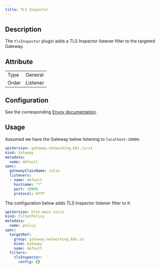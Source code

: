 ```yaml
---
title: TLS Inspector
---
```


## Description

The `tlsInspector` plugin adds a TLS Inspector listener filter to the targeted Gateway.

## Attribute

|       |          |
|-------|----------|
| Type  | General  |
| Order | Listener |

## Configuration

See the corresponding [Envoy documentation](https://www.envoyproxy.io/docs/envoy/v1.29.5/configuration/listeners/listener_filters/tls_inspector).

## Usage

Assumed we have the Gateway below listening to `localhost:10000`:

```yaml
apiVersion: gateway.networking.k8s.io/v1
kind: Gateway
metadata:
  name: default
spec:
  gatewayClassName: istio
  listeners:
  - name: default
    hostname: "*"
    port: 10000
    protocol: HTTP
```

The configuration below adds TLS Inspector listener filter to it:

```yaml
apiVersion: htnn.mosn.io/v1
kind: FilterPolicy
metadata:
  name: policy
spec:
  targetRef:
    group: gateway.networking.k8s.io
    kind: Gateway
    name: default
  filters:
    tlsInspector:
      config: {}
```
